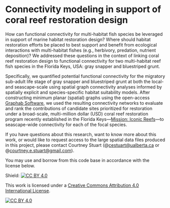 # Connectivity modeling in support of coral reef restoration design 

How can functional connectivity for multi-habitat fish species be leveraged in support of marine habitat restoration design? Where should habitat restoration efforts be placed to best support and benefit from ecological interactions with multi-habitat fishes (e.g., herbivory, predation, nutrient deposition)? We addressed these questions in the context of linking coral reef restoration design to functional connectivity for two multi-habitat reef fish species in the Florida Keys, USA: gray snapper and bluestriped grunt. 

Specifically, we quantified potential functional connectivity for the migratory sub-adult life stage of gray snapper and bluestriped grunt at both the local- and seascape-scale using spatial graph connectivity analyses informed by spatially explicit and species-specific habitat suitability models. After constructing minimum planar (spatial) graphs using the open-access [Graphab Software](https://sourcesup.renater.fr/www/graphab/en/home.html), we used the resulting connectivity networks to evaluate and rank the contributions of candidate sites prioritized for restoration under a broad-scale, multi-million dollar (USD) coral reef restoration program recently established in the Florida Keys—[Mission: Iconic Reefs](https://www.fisheries.noaa.gov/southeast/habitat-conservation/restoring-seven-iconic-reefs-mission-recover-coral-reefs-florida-keys)—to seascape-wide connectivity for each of the focal species. 

If you have questions about this research, want to know more about this work, or would like to request access to the large spatial data files produced in this project, please contact Courtney Stuart (@cestuart@ualberta.ca or @courtney.e.stuart@gmail.com).

You may use and borrow from this code base in accordance with the license below. 

Shield: [![CC BY 4.0][cc-by-shield]][cc-by]

This work is licensed under a
[Creative Commons Attribution 4.0 International License][cc-by].

[![CC BY 4.0][cc-by-image]][cc-by]

[cc-by]: http://creativecommons.org/licenses/by/4.0/
[cc-by-image]: https://i.creativecommons.org/l/by/4.0/88x31.png
[cc-by-shield]: https://img.shields.io/badge/License-CC%20BY%204.0-lightgrey.svg
